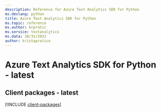 ```yaml
---
description: Reference for Azure Text Analytics SDK for Python
ms.devlang: python
title: Azure Text Analytics SDK for Python
ms.topic: reference
ms.author: krpratic
ms.service: textanalytics
ms.data: 10/31/2022
author: kristapratico
---
```

# Azure Text Analytics SDK for Python - latest

## Client packages - latest
[!INCLUDE [client-packages](text-analytics-client-index.md)]